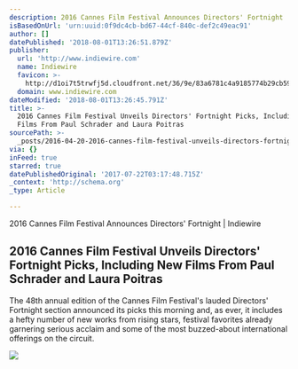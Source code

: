 ```yaml
---
description: 2016 Cannes Film Festival Announces Directors' Fortnight | Indiewire
isBasedOnUrl: 'urn:uuid:0f9dc4cb-bd67-44cf-840c-def2c49eac91'
author: []
datePublished: '2018-08-01T13:26:51.879Z'
publisher:
  url: 'http://www.indiewire.com'
  name: Indiewire
  favicon: >-
    http://d1oi7t5trwfj5d.cloudfront.net/36/9e/83a6781c4a9185774b29cb59594b/favicon.ico
  domain: www.indiewire.com
dateModified: '2018-08-01T13:26:45.791Z'
title: >-
  2016 Cannes Film Festival Unveils Directors' Fortnight Picks, Including New
  Films From Paul Schrader and Laura Poitras
sourcePath: >-
  _posts/2016-04-20-2016-cannes-film-festival-unveils-directors-fortnight-picks.md
via: {}
inFeed: true
starred: true
datePublishedOriginal: '2017-07-22T03:17:48.715Z'
_context: 'http://schema.org'
_type: Article

---
```

2016 Cannes Film Festival Announces Directors' Fortnight | Indiewire

<article style=""><h1>2016 Cannes Film Festival Unveils Directors' Fortnight Picks, Including New Films From Paul Schrader and Laura Poitras</h1><p>The 48th annual edition of the Cannes Film Festival's lauded Directors' Fortnight section announced its picks this morning and, as ever, it includes a hefty number of new works from rising stars, festival favorites already garnering serious acclaim and some of the most buzzed-about international offerings on the circuit.</p><img src="http://cdn.indiewire.psdops.com/dims4/INDIEWIRE/b6b4656/2147483647/resize/1024x633%3E/quality/90/?url=http%3A%2F%2Fdl9fvu4r30qs1.cloudfront.net%2F71%2F9a%2F85ba68e245b7bb2daf110f484a57%2Fgael-garcia-bernal-nerdua-pablo-larrain.jpg" /></article>